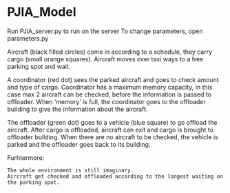 # PJIA_Model

Run PJIA_server.py to run on the server
To change parameters, open parameters.py

Aircraft (black filled circles) come in according to a schedule, they carry cargo (small orange squares). Aircraft moves over taxi ways to a free parking spot and wait.

A coordinator (red dot) sees the parked aircraft and goes to check amount and type of cargo. Coordinator has a maximum memory capacity, in this case max 2 aircraft can be checked, before the information is passed to offloader. When ‘memory’ is full, the coordinator goes to the offloader building to give the information about the aircraft.

The offloader (green dot) goes to a vehicle (blue square) to go offload the aircraft. After cargo is offloaded, aircraft can exit and cargo is brought to offloader building. When there are no aircraft to be checked, the vehicle is parked and the offloader goes back to its building.

Furhtermore:

    The whole environment is still imaginary.
    Aircraft get checked and offloaded according to the longest waiting on the parking spot.
